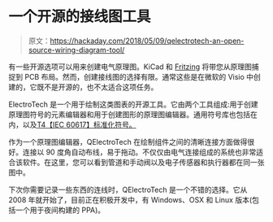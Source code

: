 # 一个开源的接线图工具

> 原文：<https://hackaday.com/2018/05/09/qelectrotech-an-open-source-wiring-diagram-tool/>

有一些开源选项可以用来创建电气原理图。KiCad 和 [Fritzing](https://hackaday.com/tag/Fritzing/) 将带您从原理图捕捉到 PCB 布局。然而，创建接线图的选择有限。通常这些是在微软的 Visio 中创建的，它既不是开源的，也不太适合这项任务。

ElectroTech 是一个用于绘制这类图表的开源工具。它由两个工具组成:用于创建原理图符号的元素编辑器和用于创建图形的原理图编辑器。通用符号库也包括在内，以及[T4【IEC 60617】标准化符号。](http://std.iec.ch/iec60617)

作为一个原理图编辑器，QElectroTech 在绘制组件之间的清晰连接方面做得很好。连接以 90 度角自动布线，易于拖动。不仅仅由电气连接组成的系统也非常适合该软件。在这里，您可以看到管道和手动阀以及电子传感器和执行器都在同一张图中。

下次你需要记录一些东西的连线时，QElectroTech 是一个不错的选择。它从 2008 年就开始了，目前正在积极开发中，有 Windows、OSX 和 Linux 版本(包括一个用于夜间构建的 PPA)。